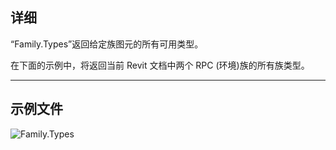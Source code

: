 ## 详细
“Family.Types”返回给定族图元的所有可用类型。

在下面的示例中，将返回当前 Revit 文档中两个 RPC (环境)族的所有族类型。
___
## 示例文件

![Family.Types](./Revit.Elements.Family.Types_img.jpg)
